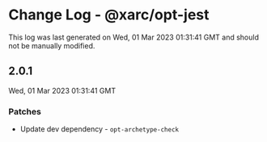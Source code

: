 # Change Log - @xarc/opt-jest

This log was last generated on Wed, 01 Mar 2023 01:31:41 GMT and should not be manually modified.

## 2.0.1
Wed, 01 Mar 2023 01:31:41 GMT

### Patches

- Update dev dependency - `opt-archetype-check`

